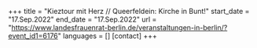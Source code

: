 +++
title = "Kieztour mit Herz // Queerfeldein: Kirche in Bunt!"
start_date = "17.Sep.2022"
end_date = "17.Sep.2022"
url = "https://www.landesfrauenrat-berlin.de/veranstaltungen-in-berlin/?event_id1=6176"
languages = []
[contact]
+++